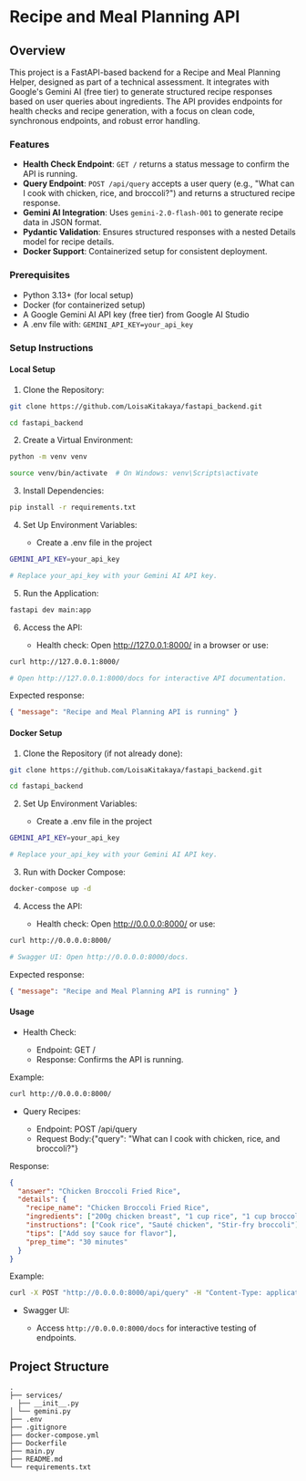 # Recipe and Meal Planning API

## Overview

This project is a FastAPI-based backend for a Recipe and Meal Planning Helper, designed as part of a technical assessment. It integrates with Google's Gemini AI (free tier) to generate structured recipe responses based on user queries about ingredients. The API provides endpoints for health checks and recipe generation, with a focus on clean code, synchronous endpoints, and robust error handling.

### Features

- **Health Check Endpoint**: `GET /` returns a status message to confirm the API is running.
- **Query Endpoint**: `POST /api/query` accepts a user query (e.g., "What can I cook with chicken, rice, and broccoli?") and returns a structured recipe response.
- **Gemini AI Integration**: Uses `gemini-2.0-flash-001` to generate recipe data in JSON format.
- **Pydantic Validation**: Ensures structured responses with a nested Details model for recipe details.
- **Docker Support**: Containerized setup for consistent deployment.

### Prerequisites

- Python 3.13+ (for local setup)
- Docker (for containerized setup)
- A Google Gemini AI API key (free tier) from Google AI Studio
- A .env file with: `GEMINI_API_KEY=your_api_key`

### Setup Instructions

#### Local Setup

1. Clone the Repository:

```bash
git clone https://github.com/LoisaKitakaya/fastapi_backend.git

cd fastapi_backend
```

2. Create a Virtual Environment:

```bash
python -m venv venv

source venv/bin/activate  # On Windows: venv\Scripts\activate
```

3. Install Dependencies:

```bash
pip install -r requirements.txt
```

4. Set Up Environment Variables:

   - Create a .env file in the project

```bash
GEMINI_API_KEY=your_api_key

# Replace your_api_key with your Gemini AI API key.
```

5. Run the Application:

```bash
fastapi dev main:app
```

6. Access the API:

   - Health check: Open http://127.0.0.1:8000/ in a browser or use:

```bash
curl http://127.0.0.1:8000/

# Open http://127.0.0.1:8000/docs for interactive API documentation.
```

Expected response:

```json
{ "message": "Recipe and Meal Planning API is running" }
```

#### Docker Setup

1. Clone the Repository (if not already done):

```bash
git clone https://github.com/LoisaKitakaya/fastapi_backend.git

cd fastapi_backend
```

2. Set Up Environment Variables:

   - Create a .env file in the project

```bash
GEMINI_API_KEY=your_api_key

# Replace your_api_key with your Gemini AI API key.
```

3. Run with Docker Compose:

```bash
docker-compose up -d
```

4. Access the API:

   - Health check: Open http://0.0.0.0:8000/ or use:

```bash
curl http://0.0.0.0:8000/

# Swagger UI: Open http://0.0.0.0:8000/docs.
```

Expected response:

```json
{ "message": "Recipe and Meal Planning API is running" }
```

#### Usage

- Health Check:

  - Endpoint: GET /
  - Response: Confirms the API is running.

Example:

```bash
curl http://0.0.0.0:8000/
```

- Query Recipes:

  - Endpoint: POST /api/query
  - Request Body:{"query": "What can I cook with chicken, rice, and broccoli?"}

Response:

```json
{
  "answer": "Chicken Broccoli Fried Rice",
  "details": {
    "recipe_name": "Chicken Broccoli Fried Rice",
    "ingredients": ["200g chicken breast", "1 cup rice", "1 cup broccoli"],
    "instructions": ["Cook rice", "Sauté chicken", "Stir-fry broccoli"],
    "tips": ["Add soy sauce for flavor"],
    "prep_time": "30 minutes"
  }
}
```

Example:

```bash
curl -X POST "http://0.0.0.0:8000/api/query" -H "Content-Type: application/json" -d '{"query": "What can I cook with chicken, rice, and broccoli?"}'
```

- Swagger UI:

  - Access `http://0.0.0.0:8000/docs` for interactive testing of endpoints.

## Project Structure

```plain
.
├── services/
  ├── __init__.py
│ └── gemini.py
├── .env
├── .gitignore
├── docker-compose.yml
├── Dockerfile
├── main.py
├── README.md
└── requirements.txt
```
